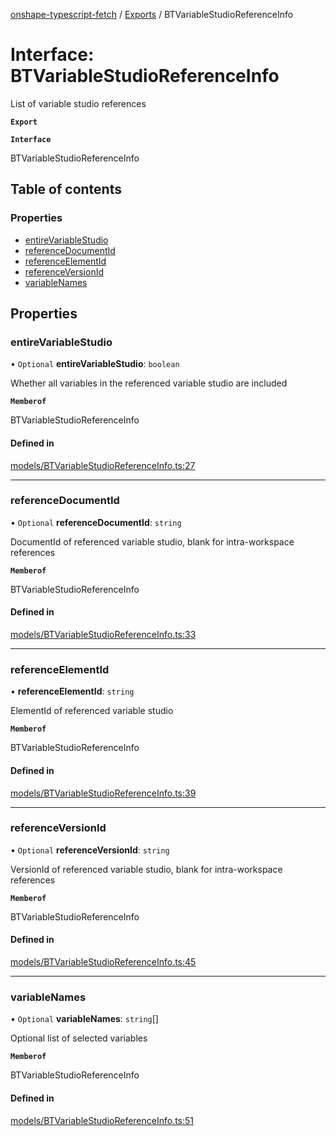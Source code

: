 [onshape-typescript-fetch](../README.md) / [Exports](../modules.md) / BTVariableStudioReferenceInfo

# Interface: BTVariableStudioReferenceInfo

List of variable studio references

**`Export`**

**`Interface`**

BTVariableStudioReferenceInfo

## Table of contents

### Properties

- [entireVariableStudio](BTVariableStudioReferenceInfo.md#entirevariablestudio)
- [referenceDocumentId](BTVariableStudioReferenceInfo.md#referencedocumentid)
- [referenceElementId](BTVariableStudioReferenceInfo.md#referenceelementid)
- [referenceVersionId](BTVariableStudioReferenceInfo.md#referenceversionid)
- [variableNames](BTVariableStudioReferenceInfo.md#variablenames)

## Properties

### entireVariableStudio

• `Optional` **entireVariableStudio**: `boolean`

Whether all variables in the referenced variable studio are included

**`Memberof`**

BTVariableStudioReferenceInfo

#### Defined in

[models/BTVariableStudioReferenceInfo.ts:27](https://github.com/toebes/onshape-typescript-fetch/blob/3e11ae1/models/BTVariableStudioReferenceInfo.ts#L27)

___

### referenceDocumentId

• `Optional` **referenceDocumentId**: `string`

DocumentId of referenced variable studio, blank for intra-workspace references

**`Memberof`**

BTVariableStudioReferenceInfo

#### Defined in

[models/BTVariableStudioReferenceInfo.ts:33](https://github.com/toebes/onshape-typescript-fetch/blob/3e11ae1/models/BTVariableStudioReferenceInfo.ts#L33)

___

### referenceElementId

• **referenceElementId**: `string`

ElementId of referenced variable studio

**`Memberof`**

BTVariableStudioReferenceInfo

#### Defined in

[models/BTVariableStudioReferenceInfo.ts:39](https://github.com/toebes/onshape-typescript-fetch/blob/3e11ae1/models/BTVariableStudioReferenceInfo.ts#L39)

___

### referenceVersionId

• `Optional` **referenceVersionId**: `string`

VersionId of referenced variable studio, blank for intra-workspace references

**`Memberof`**

BTVariableStudioReferenceInfo

#### Defined in

[models/BTVariableStudioReferenceInfo.ts:45](https://github.com/toebes/onshape-typescript-fetch/blob/3e11ae1/models/BTVariableStudioReferenceInfo.ts#L45)

___

### variableNames

• `Optional` **variableNames**: `string`[]

Optional list of selected variables

**`Memberof`**

BTVariableStudioReferenceInfo

#### Defined in

[models/BTVariableStudioReferenceInfo.ts:51](https://github.com/toebes/onshape-typescript-fetch/blob/3e11ae1/models/BTVariableStudioReferenceInfo.ts#L51)
